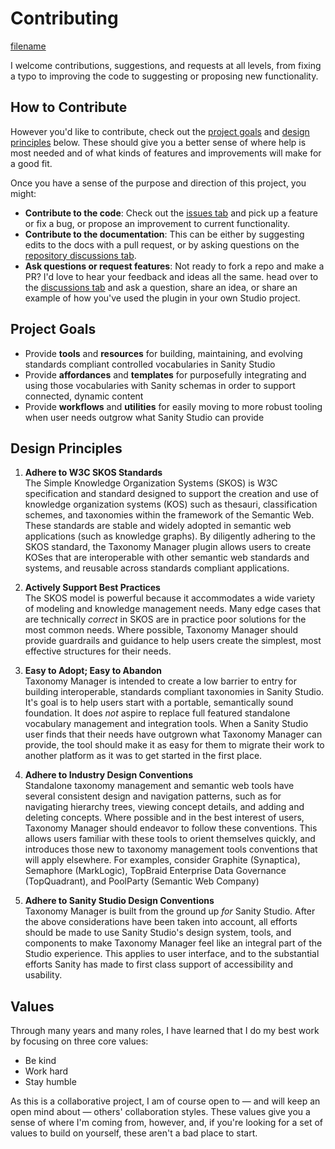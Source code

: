 <h1 class="title">Contributing</h1>

[filename](_includes/shields.md ':include')

<p class='large'>I welcome contributions, suggestions, and requests at all levels, from fixing a typo to improving the code to suggesting or proposing new functionality.<p>

## How to Contribute

However you'd like to contribute, check out the [project goals](/contributing?id=project-goals) and [design principles](/contributing?id=design-principles) below. These should give you a better sense of where help is most needed and of what kinds of features and improvements will make for a good fit. 

Once you have a sense of the purpose and direction of this project, you might: 

- **Contribute to the code**: Check out the [issues tab](https://github.com/andybywire/sanity-plugin-taxonomy-manager/issues) and pick up a feature or fix a bug, or propose an improvement to current functionality.
- **Contribute to the documentation**: This can be either by suggesting edits to the docs with a pull request, or by asking questions on the [repository discussions tab](https://github.com/andybywire/sanity-plugin-taxonomy-manager/discussions).
- **Ask questions or request features**: Not ready to fork a repo and make a PR? I'd love to hear your feedback and ideas all the same. head over to the [discussions tab](https://github.com/andybywire/sanity-plugin-taxonomy-manager/discussions) and ask a question, share an idea, or share an example of how you've used the plugin in your own Studio project.

<!-- Consider adding instructions for development: see for e.g. https://www.npmjs.com/package/sanity-plugin-order-documents/v/0.0.23 -->

## Project Goals

- Provide **tools** and **resources** for building, maintaining, and evolving standards compliant controlled vocabularies in Sanity Studio
- Provide **affordances** and **templates** for purposefully integrating and using those vocabularies with Sanity schemas in order to support connected, dynamic content
- Provide **workflows** and **utilities** for easily moving to more robust tooling when user needs outgrow what Sanity Studio can provide

## Design Principles

1. **Adhere to W3C SKOS Standards**  
The Simple Knowledge Organization Systems (SKOS) is W3C specification and standard designed to support the creation and use of knowledge organization systems (KOS) such as thesauri, classification schemes, and taxonomies within the framework of the Semantic Web. These standards are stable and widely adopted in semantic web applications (such as knowledge graphs). By diligently adhering to the SKOS standard, the Taxonomy Manager plugin allows users to create KOSes that are interoperable with other semantic web standards and systems, and reusable across standards compliant applications.

1. **Actively Support Best Practices**  
The SKOS model is powerful because it accommodates a wide variety of modeling and knowledge management needs. Many edge cases that are technically *correct* in SKOS are in practice poor solutions for the most common needs. Where possible, Taxonomy Manager should provide guardrails and guidance to help users create the simplest, most effective structures for their needs. 

1. **Easy to Adopt; Easy to Abandon**  
Taxonomy Manager is intended to create a low barrier to entry for building interoperable, standards compliant taxonomies in Sanity Studio. It's goal is to help users start with a portable, semantically sound foundation. It does *not* aspire to replace full featured standalone vocabulary management and integration tools. When a Sanity Studio user finds that their needs have outgrown what Taxonomy Manager can provide, the tool should make it as easy for them to migrate their work to another platform as it was to get started in the first place. 

1. **Adhere to Industry Design Conventions**  
Standalone taxonomy management and semantic web tools have several consistent design and navigation patterns, such as for navigating hierarchy trees, viewing concept details, and adding and deleting concepts. Where possible and in the best interest of users, Taxonomy Manager should endeavor to follow these conventions. This allows users familiar with these tools to orient themselves quickly, and introduces those new to taxonomy management tools conventions that will apply elsewhere. For examples, consider Graphite (Synaptica), Semaphore (MarkLogic), TopBraid Enterprise Data Governance (TopQuadrant), and PoolParty (Semantic Web Company)

1. **Adhere to Sanity Studio Design Conventions**  
Taxonomy Manager is built from the ground up *for* Sanity Studio. After the above considerations have been taken into account, all efforts should be made to use Sanity Studio's design system, tools, and components to make Taxonomy Manager feel like an integral part of the Studio experience. This applies to user interface, and to the substantial efforts Sanity has made to first class support of accessibility and usability.

## Values
Through many years and many roles, I have learned that I do my best work  by focusing on three core values:

- Be kind
- Work hard
- Stay humble

As this is a collaborative project, I am of course open to &mdash; and will keep an open mind about &mdash; others' collaboration styles. These values give you a sense of where I'm coming from, however, and, if you're looking for a set of values to build on yourself, these aren't a bad place to start. 